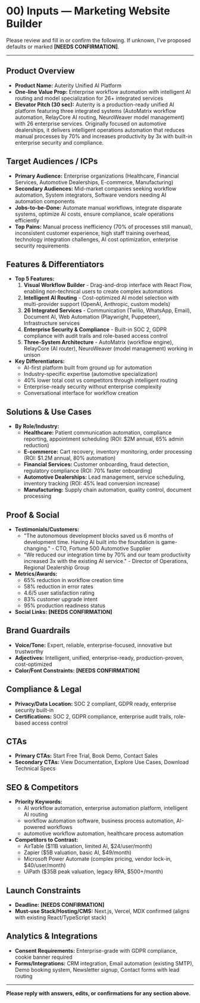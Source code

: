 # 00) Inputs — Marketing Website Builder

Please review and fill in or confirm the following. If unknown, I’ve proposed defaults or marked **[NEEDS CONFIRMATION]**.

---

## Product Overview

- **Product Name:** Auterity Unified AI Platform
- **One-line Value Prop:** Enterprise workflow automation with intelligent AI routing and model specialization for 26+ integrated services
- **Elevator Pitch (30 sec):** Auterity is a production-ready unified AI platform featuring three integrated systems (AutoMatrix workflow automation, RelayCore AI routing, NeuroWeaver model management) with 26 enterprise services. Originally focused on automotive dealerships, it delivers intelligent operations automation that reduces manual processes by 70% and increases productivity by 3x with built-in enterprise security and compliance.

## Target Audiences / ICPs

- **Primary Audience:** Enterprise organizations (Healthcare, Financial Services, Automotive Dealerships, E-commerce, Manufacturing)
- **Secondary Audiences:** Mid-market companies seeking workflow automation, System integrators, Software vendors needing AI automation components
- **Jobs-to-be-Done:** Automate manual workflows, integrate disparate systems, optimize AI costs, ensure compliance, scale operations efficiently
- **Top Pains:** Manual process inefficiency (70% of processes still manual), inconsistent customer experience, high staff training overhead, technology integration challenges, AI cost optimization, enterprise security requirements

## Features & Differentiators

- **Top 5 Features:**
  1. **Visual Workflow Builder** - Drag-and-drop interface with React Flow, enabling non-technical users to create complex automations
  2. **Intelligent AI Routing** - Cost-optimized AI model selection with multi-provider support (OpenAI, Anthropic, custom models)
  3. **26 Integrated Services** - Communication (Twilio, WhatsApp, Email), Document AI, Web Automation (Playwright, Puppeteer), Infrastructure services
  4. **Enterprise Security & Compliance** - Built-in SOC 2, GDPR compliance with audit trails and role-based access control
  5. **Three-System Architecture** - AutoMatrix (workflow engine), RelayCore (AI router), NeuroWeaver (model management) working in unison
- **Key Differentiators:** 
  - AI-first platform built from ground up for automation
  - Industry-specific expertise (automotive specialization)
  - 40% lower total cost vs competitors through intelligent routing
  - Enterprise-ready security without enterprise complexity
  - Conversational interface for workflow creation

## Solutions & Use Cases

- **By Role/Industry:** 
  - **Healthcare:** Patient communication automation, compliance reporting, appointment scheduling (ROI: $2M annual, 65% admin reduction)
  - **E-commerce:** Cart recovery, inventory monitoring, order processing (ROI: $1.2M annual, 80% automation)
  - **Financial Services:** Customer onboarding, fraud detection, regulatory compliance (ROI: 70% faster onboarding)
  - **Automotive Dealerships:** Lead management, service scheduling, inventory tracking (ROI: 45% lead conversion increase)
  - **Manufacturing:** Supply chain automation, quality control, document processing

## Proof & Social

- **Testimonials/Customers:** 
  - "The autonomous development blocks saved us 6 months of development time. Having AI built into the foundation is game-changing." - CTO, Fortune 500 Automotive Supplier
  - "We reduced our integration time by 70% and our team productivity increased 3x with the existing AI service." - Director of Operations, Regional Dealership Group
- **Metrics/Awards:** 
  - 65% reduction in workflow creation time
  - 58% reduction in error rates
  - 4.6/5 user satisfaction rating
  - 83% customer upgrade intent
  - 95% production readiness status
- **Social Links:** **[NEEDS CONFIRMATION]**

## Brand Guardrails

- **Voice/Tone:** Expert, reliable, enterprise-focused, innovative but trustworthy
- **Adjectives:** Intelligent, unified, enterprise-ready, production-proven, cost-optimized
- **Color/Font Constraints:** **[NEEDS CONFIRMATION]**

## Compliance & Legal

- **Privacy/Data Location:** SOC 2 compliant, GDPR ready, enterprise security built-in
- **Certifications:** SOC 2, GDPR compliance, enterprise audit trails, role-based access control

## CTAs

- **Primary CTAs:** Start Free Trial, Book Demo, Contact Sales
- **Secondary CTAs:** View Documentation, Explore Use Cases, Download Technical Specs

## SEO & Competitors

- **Priority Keywords:** 
  - AI workflow automation, enterprise automation platform, intelligent AI routing
  - workflow automation software, business process automation, AI-powered workflows
  - automotive workflow automation, healthcare process automation
- **Competitors to Contrast:** 
  - AirTable ($11B valuation, limited AI, $24/user/month)
  - Zapier ($5B valuation, basic AI, $49/month)
  - Microsoft Power Automate (complex pricing, vendor lock-in, $40/user/month)
  - UiPath ($35B peak valuation, legacy RPA, $500+/month)

## Launch Constraints

- **Deadline:** **[NEEDS CONFIRMATION]**
- **Must-use Stack/Hosting/CMS:** Next.js, Vercel, MDX confirmed (aligns with existing React/TypeScript stack)

## Analytics & Integrations

- **Consent Requirements:** Enterprise-grade with GDPR compliance, cookie banner required
- **Forms/Integrations:** CRM integration, Email automation (existing SMTP), Demo booking system, Newsletter signup, Contact forms with lead routing

---

**Please reply with answers, edits, or confirmations for any section above.**
